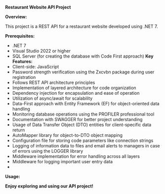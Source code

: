 **Restaurant Website API Project**

**Overview:**

This project is a REST API for a restaurant website developed using .NET 7.

**Prerequisites:**
* .NET 7
* Visual Studio 2022 or higher
* SQL Server (for creating the database with Code First approach)
**Key Features:**
* Client-side: JavaScript
* Password strength verification using the Zxcvbn package during user registration
* Follows REST API architecture principles
* Implementation of layered architecture for code organization
* Dependency injection for encapsulation and ease of operation
* Utilization of async/await for scalability
* Data-First approach with Entity Framework (EF) for object-oriented data handling
* Monitoring database operations using the PROFILER professional tool
* Documentation with SWAGGER for better project understanding
* Usage of Data Transfer Object (DTO) entities for client-specific data return
* AutoMapper library for object-to-DTO object mapping
* Configuration file for storing code parameters like connection strings
* Logging of information data to files and email alerts to managers in case of errors using the LOGGER library
* Middleware implementation for error handling across all layers
* Middleware for logging important user entry data
* 
**Usage:**
  
**Enjoy exploring and using our API project!**
